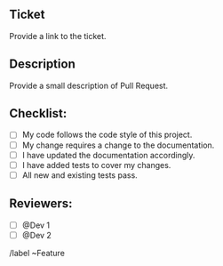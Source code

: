 ## Ticket

Provide a link to the ticket.

## Description

Provide a small description of Pull Request.

## Checklist:
- [ ] My code follows the code style of this project.
- [ ] My change requires a change to the documentation.
- [ ] I have updated the documentation accordingly.
- [ ] I have added tests to cover my changes.
- [ ] All new and existing tests pass.

## Reviewers:
- [ ] @Dev 1
- [ ] @Dev 2

/label ~Feature 
